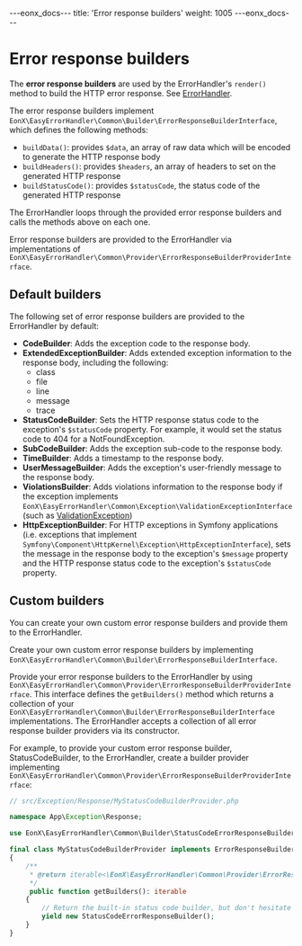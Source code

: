 ---eonx_docs---
title: 'Error response builders'
weight: 1005
---eonx_docs---

# Error response builders

The **error response builders** are used by the ErrorHandler's `render()` method to build the HTTP error response. See
[ErrorHandler](error-handler.md).

The error response builders implement `EonX\EasyErrorHandler\Common\Builder\ErrorResponseBuilderInterface`, which defines
the following methods:

- `buildData()`: provides `$data`, an array of raw data which will be encoded to generate the HTTP response body
- `buildHeaders()`: provides `$headers`, an array of headers to set on the generated HTTP response
- `buildStatusCode()`: provides `$statusCode`, the status code of the generated HTTP response

The ErrorHandler loops through the provided error response builders and calls the methods above on each one.

Error response builders are provided to the ErrorHandler via implementations of
`EonX\EasyErrorHandler\Common\Provider\ErrorResponseBuilderProviderInterface`.

## Default builders

The following set of error response builders are provided to the ErrorHandler by default:

- **CodeBuilder**: Adds the exception code to the response body.
- **ExtendedExceptionBuilder**: Adds extended exception information to the response body, including the following:
    - class
    - file
    - line
    - message
    - trace
- **StatusCodeBuilder**: Sets the HTTP response status code to the exception's `$statusCode` property. For example, it
  would set the status code to 404 for a NotFoundException.
- **SubCodeBuilder**: Adds the exception sub-code to the response body.
- **TimeBuilder**: Adds a timestamp to the response body.
- **UserMessageBuilder**: Adds the exception's user-friendly message to the response body.
- **ViolationsBuilder**: Adds violations information to the response body if the exception implements
  `EonX\EasyErrorHandler\Common\Exception\ValidationExceptionInterface` (such as
  [ValidationException](exceptions.md))
- **HttpExceptionBuilder**: For HTTP exceptions in Symfony applications (i.e. exceptions that implement
  `Symfony\Component\HttpKernel\Exception\HttpExceptionInterface`), sets the message in the response body to the
  exception's `$message` property and the HTTP response status code to the exception's `$statusCode` property.

## Custom builders

You can create your own custom error response builders and provide them to the ErrorHandler.

Create your own custom error response builders by implementing
`EonX\EasyErrorHandler\Common\Builder\ErrorResponseBuilderInterface`.

Provide your error response builders to the ErrorHandler by using
`EonX\EasyErrorHandler\Common\Provider\ErrorResponseBuilderProviderInterface`. This interface defines the `getBuilders()`
method which returns a collection of your `EonX\EasyErrorHandler\Common\Builder\ErrorResponseBuilderInterface`
implementations. The ErrorHandler accepts a collection of all error response builder providers via its constructor.

For example, to provide your custom error response builder, StatusCodeBuilder, to the ErrorHandler, create a builder
provider implementing `EonX\EasyErrorHandler\Common\Provider\ErrorResponseBuilderProviderInterface`:

```php
// src/Exception/Response/MyStatusCodeBuilderProvider.php

namespace App\Exception\Response;

use EonX\EasyErrorHandler\Common\Builder\StatusCodeErrorResponseBuilder;use EonX\EasyErrorHandler\Common\Provider\ErrorResponseBuilderProviderInterface;

final class MyStatusCodeBuilderProvider implements ErrorResponseBuilderProviderInterface
{
    /**
     * @return iterable<\EonX\EasyErrorHandler\Common\Provider\ErrorResponseBuilderProviderInterface>
     */
     public function getBuilders(): iterable
    {
        // Return the built-in status code builder, but don't hesitate to create your own!
        yield new StatusCodeErrorResponseBuilder();
    }
}
```
